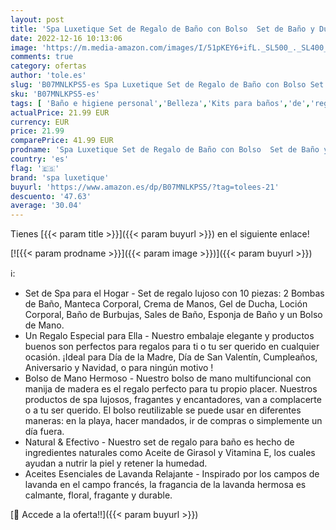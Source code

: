 ```yaml
---
layout: post
title: 'Spa Luxetique Set de Regalo de Baño con Bolso  Set de Baño y Ducha a Lavanda de 10 Piezas  Incluye Gel de Ducha  Loción Corporal  Bombas de Baño  Sales de Baño  Regalos Originales para Mujer'
date: 2022-12-16 10:13:06
image: 'https://m.media-amazon.com/images/I/51pKEY6+ifL._SL500_._SL400_.jpg'
comments: true
category: ofertas
author: 'tole.es'
slug: 'B07MNLKPS5-es Spa Luxetique Set de Regalo de Baño con Bolso Set de Baño...'
sku: 'B07MNLKPS5-es'
tags: [ 'Baño e higiene personal','Belleza','Kits para baños','de','regalo','set','spa luxetique','🇪🇸', ]
actualPrice: 21.99 EUR
currency: EUR
price: 21.99
comparePrice: 41.99 EUR
prodname: 'Spa Luxetique Set de Regalo de Baño con Bolso  Set de Baño y Ducha a Lavanda de 10 Piezas  Incluye Gel de Ducha  Loción Corporal  Bombas de Baño  Sales de Baño  Regalos Originales para Mujer'
country: 'es'
flag: '🇪🇸'
brand: 'spa luxetique'
buyurl: 'https://www.amazon.es/dp/B07MNLKPS5/?tag=tolees-21'
descuento: '47.63'
average: '30.04'
---
```


Tienes [{{< param title >}}]({{< param buyurl >}}) en el siguiente enlace!

[![{{< param prodname >}}]({{< param image >}})]({{< param buyurl >}})

ℹ️:

- Set de Spa para el Hogar - Set de regalo lujoso con 10 piezas: 2 Bombas de Baño, Manteca Corporal, Crema de Manos, Gel de Ducha, Loción Corporal, Baño de Burbujas, Sales de Baño, Esponja de Baño y un Bolso de Mano.
- Un Regalo Especial para Ella - Nuestro embalaje elegante y productos buenos son perfectos para regalos para ti o tu ser querido en cualquier ocasión. ¡Ideal para Día de la Madre, Día de San Valentín, Cumpleaños, Aniversario y Navidad, o para ningún motivo !
- Bolso de Mano Hermoso - Nuestro bolso de mano multifuncional con manija de madera es el regalo perfecto para tu propio placer. Nuestros productos de spa lujosos, fragantes y encantadores, van a complacerte o a tu ser querido. El bolso reutilizable se puede usar en diferentes maneras: en la playa, hacer mandados, ir de compras o simplemente un día fuera.
- Natural & Efectivo - Nuestro set de regalo para baño es hecho de ingredientes naturales como Aceite de Girasol y Vitamina E, los cuales ayudan a nutrir la piel y retener la humedad.
- Aceites Esenciales de Lavanda Relajante - Inspirado por los campos de lavanda en el campo francés, la fragancia de la lavanda hermosa es calmante, floral, fragante y durable.

[🛒 Accede a la oferta!!]({{< param buyurl >}})
